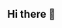 ## Hi there 👋

<!--
**juncheoll/juncheoll** is a ✨ _special_ ✨ repository because its `README.md` (this file) appears on your GitHub profile.

Here are some ideas to get you started:

- 🔭 I’m currently working on ...
놀기
- 🌱 I’m currently learning ...
놀기
- 👯 I’m looking to collaborate on ...
ahr-i
- 🤔 I’m looking for help with ...
ahr-i
- 💬 Ask me about ...
ahr-i
- 📫 How to reach me: ...

- 😄 Pronouns: ...
- ⚡ Fun fact: ...
-->

